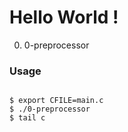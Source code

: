 # Hello World !


0. 0-preprocessor

### Usage

<code>
$ export CFILE=main.c
$ ./0-preprocessor 
$ tail c
</code>


